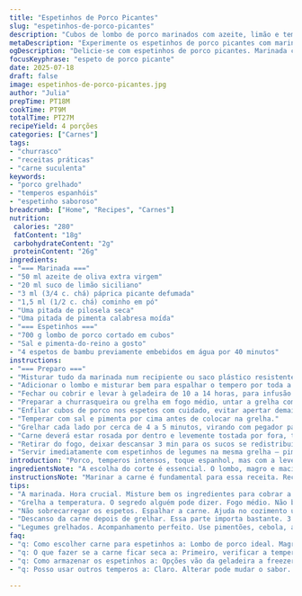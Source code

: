 ```yaml
---
title: "Espetinhos de Porco Picantes"
slug: "espetinhos-de-porco-picantes"
description: "Cubos de lombo de porco marinados com azeite, limão e temperos espanhóis levemente alterados. A marinada tem páprica doce defumada substituída por páprica picante, e coentro moído por cominho, com toque extra de pilosela para aroma. Marinada em geladeira por 10 a 14 horas para pegar sabor. Carne grelhada em espetos de bambu, previamente hidratados, tempo de cozimento ajustado para 4 a 5 minutos cada lado, garantindo suculência e leve dourado. Pronto para servir com legumes grelhados, ideal para churrasco rápido e saboroso sem glúten, lactose, nozes ou ovos."
metaDescription: "Experimente os espetinhos de porco picantes com marinada de limão e especiarias. Sabor intenso e ideal para grelhar."
ogDescription: "Delicie-se com espetinhos de porco picantes. Marinada com limão e temperos. Perfeito para grelhados."
focusKeyphrase: "espeto de porco picante"
date: 2025-07-18
draft: false
image: espetinhos-de-porco-picantes.jpg
author: "Julia"
prepTime: PT18M
cookTime: PT9M
totalTime: PT27M
recipeYield: 4 porções
categories: ["Carnes"]
tags:
- "churrasco"
- "receitas práticas"
- "carne suculenta"
keywords:
- "porco grelhado"
- "temperos espanhóis"
- "espetinho saboroso"
breadcrumb: ["Home", "Recipes", "Carnes"]
nutrition: 
 calories: "280"
 fatContent: "18g"
 carbohydrateContent: "2g"
 proteinContent: "26g"
ingredients:
- "=== Marinada ==="
- "50 ml azeite de oliva extra virgem"
- "20 ml suco de limão siciliano"
- "3 ml (3/4 c. chá) páprica picante defumada"
- "1,5 ml (1/2 c. chá) cominho em pó"
- "Uma pitada de pilosela seca"
- "Uma pitada de pimenta calabresa moída"
- "=== Espetinhos ==="
- "700 g lombo de porco cortado em cubos"
- "Sal e pimenta-do-reino a gosto"
- "4 espetos de bambu previamente embebidos em água por 40 minutos"
instructions:
- "=== Preparo ==="
- "Misturar tudo da marinada num recipiente ou saco plástico resistente."
- "Adicionar o lombo e misturar bem para espalhar o tempero por toda a carne."
- "Fechar ou cobrir e levar à geladeira de 10 a 14 horas, para infusão profunda."
- "Preparar a churrasqueira ou grelha em fogo médio, untar a grelha com óleo para evitar grudar."
- "Enfilar cubos de porco nos espetos com cuidado, evitar apertar demais para não perder suculência."
- "Temperar com sal e pimenta por cima antes de colocar na grelha."
- "Grelhar cada lado por cerca de 4 a 5 minutos, virando com pegador para dourar sem queimar."
- "Carne deverá estar rosada por dentro e levemente tostada por fora, textura firme mas úmida."
- "Retirar do fogo, deixar descansar 3 min para os sucos se redistribuírem."
- "Servir imediatamente com espetinhos de legumes na mesma grelha – pimentões, cebolas, abobrinhas são opções."
introduction: "Porco, temperos intensos, toque espanhol, mas com a leveza da marinada tropical brasileira. O lombo suculento, curtido por horas no limão e especiarias, ganha aroma de páprica picante e cominho. Marinar é parte crucial para garantir um sabor profundo e um toque crocante na grelha. Ficar de olho na temperatura da churrasqueira evita que o espetinho resseque. Por aqui, usamos espetos de bambu, comuns no churrasco caseiro, hidratados para não queimar. O resultado é uma combinação que traz um tostado com interior macio, perfeita para aquele almoço ao ar livre com família e amigos. Não fica só no básico: pequenas mudanças nos temperos criam uma diferença grande no paladar — experimenta, não vai se arrepender. Aproveita o verão, chama os amigos, faz aquela farofa, uma saladinha fresca e tá tudo certo."
ingredientsNote: "A escolha do corte é essencial. O lombo, magro e macio, é ideal para espetinhos pois cozinha rápido e mantém a suculência. A redução do óleo para 50 ml deixa a marinada mais leve, evitando excesso de gordura na grelha. O limão siciliano tem um toque mais suave e perfumado em relação ao limão comum, agregando frescor à carne. Trocar o coentro pelo cominho traz um aroma mais terroso e quente, característico da culinária ibérica. A introdução da pilosela, uma erva pouco conhecida no Brasil, acrescenta um leve toque floral que convive bem com as especiarias. Os flocos de pimenta calabresa dão aquele picante equilibrado, diferente do pimentão espanhol original, mais doce. Usar espetos de bambu em vez de madeira convencional traz praticidade e evita combustão rápida, pois são mais grossos e absorvem água melhor. Os tempos da marinada e da grelha foram ajustados para otimizar sabor e textura na cozinha doméstica, onde o controle de temperatura pode variar bastante."
instructionsNote: "Marinar a carne é fundamental para essa receita. Recomendo usar um saco plástico com boa vedação, facilita a distribuição do tempero e o manuseio. Misturar tudo um pouco antes de inserir a carne ajuda a homogeneizar o sabor. O tempo na geladeira pode ser entre 10 e 14 horas; menos que isso, o gosto fica superficial, mais que isso pode começar a cozinhar o porco pelo ácido do limão, alterando textura. Na grelha, o segredo está na temperatura. Muito alta queima rápido, muito baixa deixa cru. O ideal é fogo médio, para selar a carne, criar aquela crostinha e manter úmida por dentro. Virar o espeto uma vez ou duas, evitando ficar mexendo demais. Espetos super lotados prejudicam a cocção uniforme, então distribuir a carne com espaço. Por fim, o descanso é essencial para o suco se redistribuir, garantindo maciez. Se quiser incrementar, acompanhar com risoto de açafrão ou farofa de castanha do Pará, mas sem lactose ou glúten para manter o tema sem alergênicos. Legumes grelhados podem ser um toque saudável para quebrar o sabor intenso do porco. Aproveitar os tempos e os aromas transforma um simples churrasco em experiência gastronômica."
tips:
- "A marinada. Hora crucial. Misture bem os ingredientes para cobrar a carne toda. Use um recipiente ou saco plástico. Melhor te dar resultados. 10 a 14 horas. Tempo mínimo. Para sabor profundo."
- "Grelha a temperatura. O segredo alguém pode dizer. Fogo médio. Não baixo, nem alto. Muito alto queima. Muito baixo deixa cru. Fazer o teste da mão pra medir."
- "Não sobrecarregar os espetos. Espalhar a carne. Ajuda no cozimento uniforme. Mais espaço, melhor o resultado. Assim você garante suculência. Virar só uma ou duas vezes."
- "Descanso da carne depois de grelhar. Essa parte importa bastante. 3 minutos. Ajuda a redistribuir os sucos. Não pule essa etapa. Carne seca não é interessante."
- "Legumes grelhados. Acompanhamento perfeito. Use pimentões, cebola, abobrinha. Para balancear o sabor intenso do porco. Coloque tudo na mesma grelha, assim eles pegam sabor."
faq:
- "q: Como escolher carne para espetinhos a: Lombo de porco ideal. Magro, suculento. Cozinha rápido. Importante. Outros cortes podem secar. Escolha certo para sucesso."
- "q: O que fazer se a carne ficar seca a: Primeiro, verificar a temperatura. Se muito alta, carne resseca. Pode ajustar o fogo. Também o tempo de grelhado. Na dúvida, menos é mais."
- "q: Como armazenar os espetinhos a: Opções vão da geladeira a freezer. Geladeira, só por um dia. No freezer, até três meses. A embalagem, lacrada, importante. Tempo e forma de conservação."
- "q: Posso usar outros temperos a: Claro. Alterar pode mudar o sabor. A pimenta calabresa, diferente da original. E o cominho traz aroma distinto. Brinque com as especiarias."

---
```

